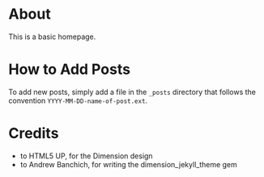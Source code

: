# About

This is a basic homepage.

# How to Add Posts

To add new posts, simply add a file in the `_posts` directory that follows the convention `YYYY-MM-DD-name-of-post.ext`.


# Credits

* to HTML5 UP, for the Dimension design
* to Andrew Banchich, for writing the dimension_jekyll_theme gem
